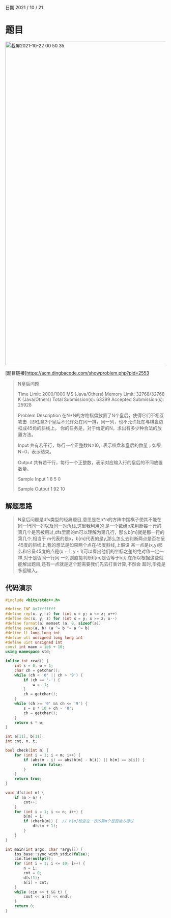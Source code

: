 日期 2021 / 10 / 21
# 题目

<img width="1016" alt="截屏2021-10-22 00 50 35" src="https://user-images.githubusercontent.com/73943232/138322260-2abd0632-fa37-45f9-85ff-312097323ea3.png">

[题目链接]<https://acm.dingbacode.com/showproblem.php?pid=2553>
> N皇后问题
>
> Time Limit: 2000/1000 MS (Java/Others)    Memory Limit: 32768/32768 K (Java/Others)
> Total Submission(s): 63399    Accepted Submission(s): 25928
> 
> 
> Problem Description
> 在N*N的方格棋盘放置了N个皇后，使得它们不相互攻击（即任意2个皇后不允许处在同一排，同一列，也不允许处在与棋盘边框成45角的斜线上。
> 你的任务是，对于给定的N，求出有多少种合法的放置方法。
> 
>  
> 
> Input
> 共有若干行，每行一个正整数N≤10，表示棋盘和皇后的数量；如果N=0，表示结束。
>   
> 
> Output
> 共有若干行，每行一个正整数，表示对应输入行的皇后的不同放置数量。
> 
> 
> Sample Input
> 1
> 8
> 5
> 0
> 
>  
> 
> Sample Output
> 1
> 92
> 10

## 解题思路
> N皇后问题是dfs类型的经典题目,意思是在n*n的方阵中摆棋子使其不能在同一行同一列以及同一对角线,这里我利用的
> 是一个数组b来判断每一行的第几个是否被用过,dfs里面的m可以理解为第几行，那么b[m]就是那一行的第几个,相当于
> m代表的是x，b[m]代表的是y,那么怎么去判断两点是否在呈45度的斜线上,我的想法是如果两个点在45度斜线,上假设
> 某一点是(x,y)那么和它呈45度的点是(x + 1, y - 1)可以看出他们的坐标之差的绝对值一定一样,对于是否同一行同
> 一列则直接判断b[m]是否等于b[i],在所以根据这些就能解出题目,还有一点就是这个题需要我们先去打表计算,不然会
> 超时,毕竟是多组输入。

## 代码演示

```cpp
#include <bits/stdc++.h>

#define INF 0x7fffffff
#define rep(x, y, z) for (int x = y; x <= z; x++)
#define dec(x, y, z) for (int x = y; x >= z; x--)
#define format(a) memset (a, 0, sizeof(a))
#define swap(a, b) (a ^= b ^= a ^= b)
#define ll long long int
#define ull unsigned long long int 
#define uint unsigned int
const int maxn = 1e6 + 10;
using namespace std;

inline int read() {
	int s = 0, w = 1;
	char ch = getchar();
	while (ch < '0' || ch > '9') {
		if (ch == '-') {
			w = -1;
		}
		ch = getchar();
	}
	while (ch >= '0' && ch <= '9') {
		s = s * 10 + ch - '0';
		ch = getchar();
	}
	return s * w;
}

int a[11], b[11];
int cnt, n, t;

bool check(int m) {
	for (int i = 1; i < m; i++) {
		if (abs(m - i) == abs(b[m] - b[i]) || b[m] == b[i]) {
			return false;
		}
	}
	return true;
}

void dfs(int m) {
	if (m > n) {
		cnt++;
	}
	for (int i = 1; i <= n; i++) {
		b[m] = i;
		if (check(m)) {  // b[m]检查这一行的第m个是否被占用过
			dfs(m + 1);
		}
	}
}

int main(int argc, char *argv[]) {
	ios_base::sync_with_stdio(false);
	cin.tie(nullptr);
	for (int i = 1; i <= 10; i++) {
		n = i;
		cnt = 0;
		dfs(1);
		a[i] = cnt;
	}
	while (cin >> t && t) {
		cout << a[t] << endl;
	}
	return 0;
}
```

